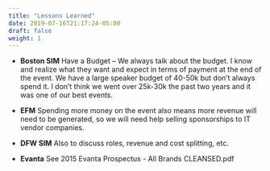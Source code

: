 ```yaml
---
title: "Lessons Learned"
date: 2019-07-16T21:17:24-05:00
draft: false
weight: 1
---
```


* __Boston SIM__ Have a Budget – We always talk about the budget. I know and realize what they want and expect in terms of payment at the end of the event. We have a large speaker budget of 40-50k but don’t always spend it. I don’t think we went over 25k-30k the past two years and it was one of our best events.

* __EFM__ Spending more money on the event also means more revenue will need to be generated, so we will need help selling sponsorships to IT vendor companies.

* __DFW SIM__ Also to discuss roles, revenue and cost splitting, etc. 

* __Evanta__ See 2015 Evanta Prospectus - All Brands CLEANSED.pdf
